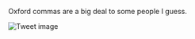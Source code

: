 Oxford commas are a big deal to some people I guess.


![Tweet image](/asset/crosspoast/E6cQQbiXoAEQyIX.jpg)


